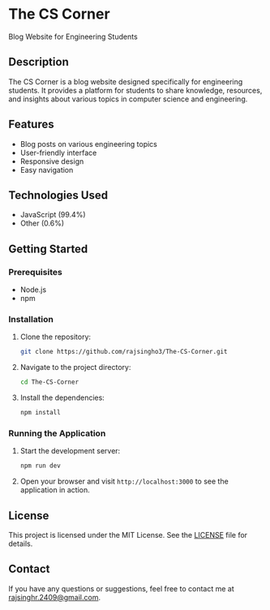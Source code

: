 # The CS Corner

Blog Website for Engineering Students

## Description

The CS Corner is a blog website designed specifically for engineering students. It provides a platform for students to share knowledge, resources, and insights about various topics in computer science and engineering.

## Features

- Blog posts on various engineering topics
- User-friendly interface
- Responsive design
- Easy navigation

## Technologies Used

- JavaScript (99.4%)
- Other (0.6%)

## Getting Started

### Prerequisites

- Node.js
- npm

### Installation

1. Clone the repository:

   ```bash
   git clone https://github.com/rajsingho3/The-CS-Corner.git
   ```

2. Navigate to the project directory:

   ```bash
   cd The-CS-Corner
   ```

3. Install the dependencies:

   ```bash
   npm install
   ```

### Running the Application

1. Start the development server:

   ```bash
   npm run dev
   ```

2. Open your browser and visit `http://localhost:3000` to see the application in action.



## License

This project is licensed under the MIT License. See the [LICENSE](LICENSE) file for details.

## Contact

If you have any questions or suggestions, feel free to contact me at [rajsinghr.2409@gmail.com](mailto:rajsinghr.2409@gmail.com).

